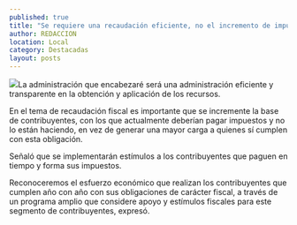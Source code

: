 ```yaml
---
published: true
title: "Se requiere una recaudación eficiente, no el incremento de impuestos: Xerardo Ramírez"
author: REDACCION
location: Local
category: Destacadas
layout: posts
---
```


![](http://i.imgur.com/VTWW5rzm.jpg)La administración que encabezaré será una administración eficiente y transparente en la obtención y aplicación de los recursos.

En el tema de recaudación fiscal es importante que se incremente la base de contribuyentes, con los que actualmente deberían pagar impuestos y no lo están haciendo, en vez de generar una mayor carga a quienes sí cumplen con esta obligación.

Señaló que se implementarán estímulos a los contribuyentes que paguen en tiempo y forma sus impuestos.

 
Reconoceremos el esfuerzo económico que realizan los contribuyentes que cumplen año con año con sus obligaciones de carácter fiscal, a través de un programa amplio que considere apoyo y estímulos fiscales para este segmento de contribuyentes, expresó.
